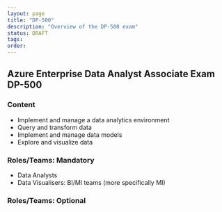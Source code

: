 ```yaml
---
layout: page
title: "DP-500"
description: "Overview of the DP-500 exam"
status: DRAFT
tags:
order:
---
```

## Azure Enterprise Data Analyst Associate Exam DP-500  
  
### Content  
  
- Implement and manage a data analytics environment 
- Query and transform data 
- Implement and manage data models 
- Explore and visualize data  
  
### Roles/Teams: Mandatory  
  
- Data Analysts
- Data Visualisers: BI/MI teams (more specifically MI)  
  
### Roles/Teams: Optional  
  
